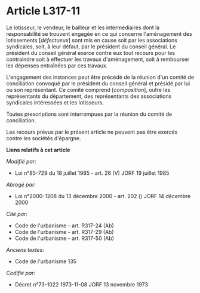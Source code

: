 # Article L317-11

Le lotisseur, le vendeur, le bailleur et les intermédiaires dont la responsabilité se trouvent engagée en ce qui concerne
l'aménagement des lotissements [*défectueux*] sont mis en cause soit par les associations syndicales, soit, à leur défaut,
par le président du conseil général. Le président du conseil général exerce contre eux tout recours pour les contraindre soit
à effectuer les travaux d'aménagement, soit à rembourser les dépenses entraînées par ces travaux.

L'engagement des instances peut être précédé de la réunion d'un comité de conciliation convoqué par le président du conseil
général et présidé par lui ou son représentant. Ce comité comprend [*composition*], outre les représentants du département,
des représentants des associations syndicales intéressées et les lotisseurs.

Toutes prescriptions sont interrompues par la réunion du comité de conciliation.

Les recours prévus par le présent article ne peuvent pas être exercés contre les sociétés d'épargne.

**Liens relatifs à cet article**

_Modifié par_:

  - Loi n°85-729 du 18 juillet 1985 - art. 26 (V) JORF 19 juillet 1985

_Abrogé par_:

  - Loi n°2000-1208 du 13 décembre 2000 - art. 202 () JORF 14 décembre 2000

_Cité par_:

  - Code de l'urbanisme - art. R317-24 (Ab)
  - Code de l'urbanisme - art. R317-29 (Ab)
  - Code de l'urbanisme - art. R317-50 (Ab)

_Anciens textes_:

  - Code de l'urbanisme 135

_Codifié par_:

  - Décret n°73-1022 1973-11-08 JORF 13 novembre 1973
